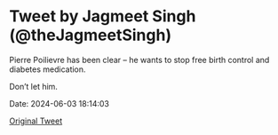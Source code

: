 # Tweet by Jagmeet Singh (@theJagmeetSingh)

Pierre Poilievre has been clear – he wants to stop free birth control and diabetes medication.

Don’t let him.

Date: 2024-06-03 18:14:03

[Original Tweet](https://x.com/theJagmeetSingh/status/1797693242408120431)
